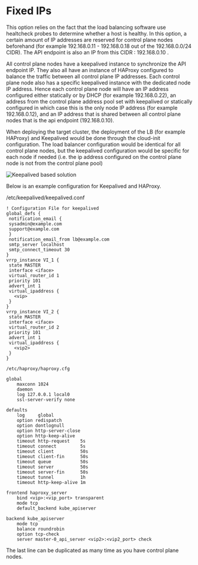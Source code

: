 # Fixed IPs

This option relies on the fact that the load balancing software use healtcheck
probes to determine whether a host is healthy. In this option, a certain amount
of IP addresses are reserved for control plane nodes beforehand (for example
192.168.0.11 - 192.168.0.18 out of the 192.168.0.0/24 CIDR). The API endpoint is
also an IP from this CIDR : 192.168.0.10 .

All control plane nodes have a keepalived instance to synchronize the API
endpoint IP. They also all have an instance of HAProxy configured to balance the
traffic between all control plane IP addresses. Each control plane node also
has a specific keepalived instance with the dedicated node IP address. Hence
each control plane node will have an IP address configured either statically or
by DHCP (for example 192.168.0.22), an address from the control plane address
pool set with keepalived or statically configured in which case this is the only
node IP address (for example 192.168.0.12), and an
IP address that is shared between all control plane nodes that is the api
endpoint (192.168.0.10).

When deploying the target cluster, the deployment of the LB (for example
HAProxy) and Keepalived would be done through the cloud-init configuration. The
load balancer configuration would be identical for all control plane nodes, but
the keepalived configuration would be specific for each node if needed (i.e. the
ip address configured on the control plane node is not from the control plane
pool)

![Keepalived based solution](LB-keepalived.png)

Below is an example configuration for Keepalived and HAProxy.

/etc/keepalived/keepalived.conf

```text
! Configuration File for keepalived
global_defs {
 notification_email {
 sysadmin@example.com
 support@example.com
 }
 notification_email_from lb@example.com
 smtp_server localhost
 smtp_connect_timeout 30
}
vrrp_instance VI_1 {
 state MASTER
 interface <iface>
 virtual_router_id 1
 priority 101
 advert_int 1
 virtual_ipaddress {
   <vip>
 }
}
vrrp_instance VI_2 {
 state MASTER
 interface <iface>
 virtual_router_id 2
 priority 101
 advert_int 1
 virtual_ipaddress {
   <vip2>
 }
}
```

`/etc/haproxy/haproxy.cfg`

```text
global
    maxconn 1024
    daemon
    log 127.0.0.1 local0
    ssl-server-verify none

defaults
    log     global
    option redispatch
    option dontlognull
    option http-server-close
    option http-keep-alive
    timeout http-request    5s
    timeout connect         5s
    timeout client          50s
    timeout client-fin      50s
    timeout queue           50s
    timeout server          50s
    timeout server-fin      50s
    timeout tunnel          1h
    timeout http-keep-alive 1m

frontend haproxy_server
    bind <vip>:<vip_port> transparent
    mode tcp
    default_backend kube_apiserver

backend kube_apiserver
    mode tcp
    balance roundrobin
    option tcp-check
    server master-0_api_server <vip2>:<vip2_port> check
```

The last line can be duplicated as many time as you have control plane nodes.
